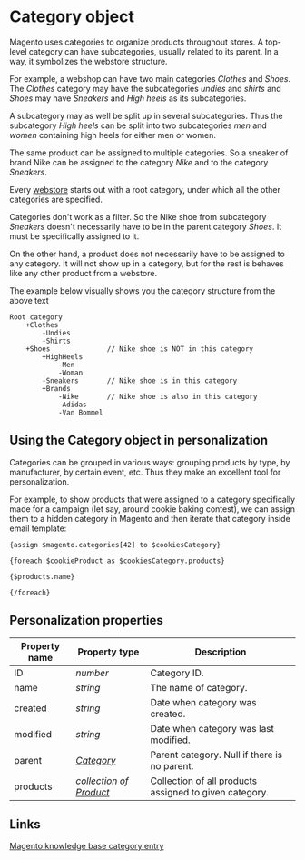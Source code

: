 # Category object

Magento uses categories to organize products throughout stores. A top-level 
category can have subcategories, usually related to its parent. In a way, it 
symbolizes the webstore structure. 

For example, a webshop can have two main categories *Clothes* and *Shoes*. The 
*Clothes* category may have the subcategories *undies* and *shirts* and *Shoes* 
may have *Sneakers* and *High heels* as its subcategories.

A subcategory may as well be split up in several subcategories. Thus the 
subcategory *High heels* can be split into two subcategories *men* and *women* 
containing high heels for either men or women. 

The same product can be assigned to multiple categories. So a sneaker of brand 
Nike can be assigned to the category _Nike_ and to the category _Sneakers_.

Every [webstore][webstore-object] starts out with a root category, under which 
all the other categories are specified.

Categories don't work as a filter. So the Nike shoe from subcategory *Sneakers* 
doesn't necessarily have to be in the parent category *Shoes*. It must be 
specifically assigned to it. 

On the other hand, a product does not necessarily have to be assigned to any 
category. It will not show up in a category, but for the rest is behaves like 
any other product from a webstore.

The example below visually shows you the category structure from the above text

```
Root category
    +Clothes
        -Undies
        -Shirts
    +Shoes              // Nike shoe is NOT in this category
        +HighHeels
            -Men
            -Woman
        -Sneakers       // Nike shoe is in this category
        +Brands
            -Nike       // Nike shoe is also in this category
            -Adidas
            -Van Bommel
```

## Using the Category object in personalization

Categories can be grouped in various ways: grouping products by type, 
by manufacturer, by certain event, etc. Thus they make an excellent tool for 
personalization. 

For example, to show products that were assigned to a category specifically made 
for a campaign (let say, around cookie baking contest), we can assign them to a hidden category in 
Magento and then iterate that category inside email template:

```
{assign $magento.categories[42] to $cookiesCategory}

{foreach $cookieProduct as $cookiesCategory.products}

{$products.name}

{/foreach}
```

## Personalization properties

| Property name   | Property type                             | Description                                            |
|-----------------|-------------------------------------------|--------------------------------------------------------|
| ID              | _number_                                  | Category ID.                                           |
| name            | _string_                                  | The name of category.                                  |
| created         | _string_                                  | Date when category was created.                        |
| modified        | _string_                                  | Date when category was last modified.                  |
| parent          | _[Category][category-object]_             | Parent category. Null if there is no parent.           |
| products        | _collection of [Product][product-object]_ | Collection of all products assigned to given category. |

## Links

[Magento knowledge base category entry](http://www.magentocommerce.com/knowledge-base/categories/category/product-categories/)


[webstore-object]: MarketingSuite/magento-integration/object/webstore
[category-object]: MarketingSuite/magento-integration/object/category
[product-object]: MarketingSuite/magento-integration/object/product

